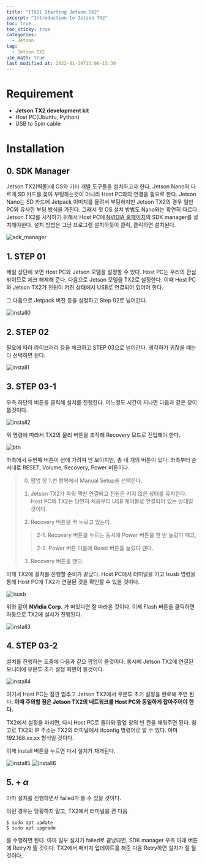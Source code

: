 ```yaml
---
title: "[TX2] Starting Jetson TX2"
excerpt: "Introduction to Jetson TX2"
toc: true
toc_sticky: true
categories:
  - Jetson
tag:
  - Jetson TX2
use_math: true
last_modified_at: 2022-01-19T15:00-15:30
---
```


# Requirement
- **Jetson TX2 development kit**
- Host PC(Ubuntu, Python)
- USB to 5pin cable

# Installation
## 0. SDK Manager
Jetson TX2(벽돌)에 OS와 기타 개발 도구들을 설치하고자 한다. Jetson Nano와 다르게 SD 카드를 꽂아 부팅하는것이 아니라 Host PC와의 연결을 필요로 한다. Jetson Nano는 SD 카드에 Jetpack 이미지를 올려서 부팅하지만 Jetson TX2의 경우 일반 PC와 유사한 부팅 방식을 가진다. 그래서 첫 OS 설치 방법도 Nano와는 확연히 다르다. Jetson TX2를 시작하기 위해서 Host PC에 [NVIDIA 홈페이지](https://developer.nvidia.com/jetpack-sdk-46)의 SDK manager를 설치해야한다. 설치 방법은 그냥 프로그램 설치하듯이 클릭, 클릭하면 설치된다.

![sdk_manager](/assets/images/starting-jetson-tx2/sdk_manager.jpg)

## 1. STEP 01
제일 상단에 보면 Host PC와 Jetson 모델을 설정할 수 있다. Host PC는 우리의 관심 밖이므로 체크 해제해 준다. 다음으로 Jetson 모델을 TX2로 설정한다. 이때 Host PC와 Jetson TX2가 전원이 켜진 상태에서 USB로 연결되어 있어야 한다.

그 다음으로 Jetpack 버전 등을 설정하고 Step 02로 넘어간다.

![install0]()

## 2. STEP 02
필요에 따라 라이브러리 등을 체크하고 STEP 03으로 넘어간다. 생각하기 귀찮을 때는 다 선택하면 된다.

![install1]()

## 3. STEP 03-1
우측 하단의 버튼을 클릭해 설치를 진행한다. 어느정도 시간이 지나면 다음과 같은 창이 뜰것이다.

![install2](/assets/images/starting-jetson-tx2/install2.png)

위 명령에 따라서 TX2의 물리 버튼을 조작해 Recovery 모드로 진입해야 한다.

![btn](/assets/images/starting-jetson-tx2/btn.jpg)

좌측에서 두번째 버튼이 선에 가려져 안 보이지만, 총 네 개의 버튼이 있다. 좌측부터 순서대로 RESET, Volume, Recovery, Power 버튼이다.

> 0) 팝업 창 1.번 항목에서 Manual Setup을 선택한다.
>
> 1) Jetson TX2가 파워 잭만 연결되고 전원은 키지 않은 상태를 유지한다. Host PC와 TX2는 당연히 처음부터 USB 케이블로 연결되어 있는 상태일 것이다.
>
> 2) Recovery 버튼을 꾹 누르고 있는다.
> 
>> 2-1. Recovery 버튼을 누르는 동시에 Power 버튼을 한 번 눌렀다 때고,
>>
>> 2-2. Power 버튼 다음에 Reset 버튼을 눌렀다 땐다.
>
> 3) Recovery 버튼을 땐다.

이제 TX2에 설치를 진행할 준비가 끝났다. Host PC에서 터미널을 키고 lsusb 명령을 통해 Host PC에 TX2가 연결된 것을 확인할 수 있을 것이다.

![lsusb](/assets/images/starting-jetson-tx2/lsusb.png)

위와 같이 **NVidia Corp.** 가 떠있다면 잘 따라온 것이다. 이제 Flash 버튼을 클릭하면 자동으로 TX2에 설치가 진행된다.

![install3](/assets/images/starting-jetson-tx2/install3.png)

## 4. STEP 03-2
설치를 진행하는 도중에 다음과 같으 팝업이 뜰것이다. 동시에 Jetson TX2에 연결된 모니터에 우분투 초기 설정 화면이 뜰것이다.

![install4](/assets/images/starting-jetson-tx2/install4.png)

여기서 Host PC는 잠깐 멈추고 Jetson TX2에서 우분투 초기 설정을 완료해 주면 된다. **이때 주의할 점은 Jetson TX2의 네트워크를 Host PC와 동일하게 잡아주어야 한다.**

TX2에서 설정을 마치면, 다시 Host PC로 돌아와 팝업 창의 빈 칸을 채워주면 된다. 참고로 TX2의 IP 주소는 TX2의 터미널에서 ifconfig 명령어로 알 수 있다. 아마 192.168.xx.xx 형식일 것이다.

이제 install 버튼을 누르면 다시 설치가 재개된다.

![install5](/assets/images/starting-jetson-tx2/install5.png)
![install6](/assets/images/starting-jetson-tx2/install6.png)

## 5. + $\alpha$
아마 설치를 진행하면서 failed가 뜰 수 있을 것이다.

이런 경우는 당황하지 말고, TX2에서 터미널을 켠 다음
```
$ sudo apt update
$ sudo apt upgrade
```

를 수행하면 된다. 아마 일부 설치가 failed로 끝났다면, SDK manager 우측 아래 버튼에 Retry가 뜰 것이다. TX2에서 패키지 업데이트를 해준 다음 Retry하면 설치가 잘 될 것이다.
